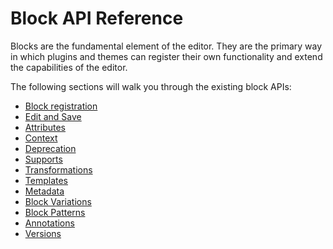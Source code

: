 # Block API Reference

Blocks are the fundamental element of the editor. They are the primary way in which plugins and themes can register their own functionality and extend the capabilities of the editor.

The following sections will walk you through the existing block APIs:

-   [Block registration](/docs/designers-developers/developers/block-api/block-registration.md)
-   [Edit and Save](/docs/designers-developers/developers/block-api/block-edit-save.md)
-   [Attributes](/docs/designers-developers/developers/block-api/block-attributes.md)
-   [Context](/docs/designers-developers/developers/block-api/block-context.md)
-   [Deprecation](/docs/designers-developers/developers/block-api/block-deprecation.md)
-   [Supports](/docs/designers-developers/developers/block-api/block-supports.md)
-   [Transformations](/docs/designers-developers/developers/block-api/block-transforms.md)
-   [Templates](/docs/designers-developers/developers/block-api/block-templates.md)
-   [Metadata](/docs/designers-developers/developers/block-api/block-metadata.md)
-   [Block Variations](/docs/designers-developers/developers/block-api/block-variations.md)
-   [Block Patterns](/docs/designers-developers/developers/block-api/block-patterns.md)
-   [Annotations](/docs/designers-developers/developers/block-api/block-annotations.md)
-   [Versions](/docs/designers-developers/developers/block-api/versions.md)
